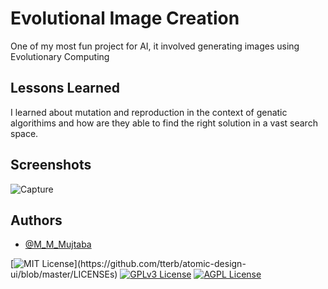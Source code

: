 

# Evolutional Image Creation

One of my most fun project for AI, it involved generating images using Evolutionary Computing

## Lessons Learned

I learned about mutation and reproduction in the context of genatic algorithims and how are they able to find the right solution in a vast search space.
## Screenshots

![Capture](https://user-images.githubusercontent.com/48154614/120935843-89517b00-c6b9-11eb-80ae-d8b5e0c8a0af.PNG)

  
## Authors

- [@M_M_Mujtaba](https://twitter.com/M_M_Mujtaba)




[![MIT License](https://img.shields.io/apm/l/atomic-design-ui.svg?)](https://github.com/tterb/atomic-design-ui/blob/master/LICENSEs)
[![GPLv3 License](https://img.shields.io/badge/License-GPL%20v3-yellow.svg)](https://opensource.org/licenses/)
[![AGPL License](https://img.shields.io/badge/license-AGPL-blue.svg)](http://www.gnu.org/licenses/agpl-3.0)

  
